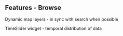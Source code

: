 ##  Features - Browse

Dynamic map layers - in sync with search when possible

TimeSlider widget - temporal distribution of data
